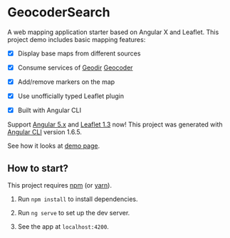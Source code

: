 # GeocoderSearch

A web mapping application starter based on Angular X and Leaflet. This project demo includes basic mapping features:
* [x] Display base maps from different sources

* [x] Consume services of [Geodir](http://www.geodir.co) [Geocoder](http://www.geodir.co/documentacion/geocoder/start.html)

* [x] Add/remove markers on the map

* [x] Use unofficially typed Leaflet plugin

* [x] Built with Angular CLI

Support [Angular 5.x](https://angular.io/) and [Leaflet 1.3](http://leafletjs.com/) now!
This project was generated with [Angular CLI](https://github.com/angular/angular-cli) version 1.6.5.

See how it looks at [demo page](https://geocoder-search.herokuapp.com/).

## How to start?

This project requires [npm](https://www.npmjs.com/) (or [yarn](https://yarnpkg.com/)).

1. Run `npm install` to install dependencies.

2. Run `ng serve` to set up the dev server.

3. See the app at `localhost:4200`.

